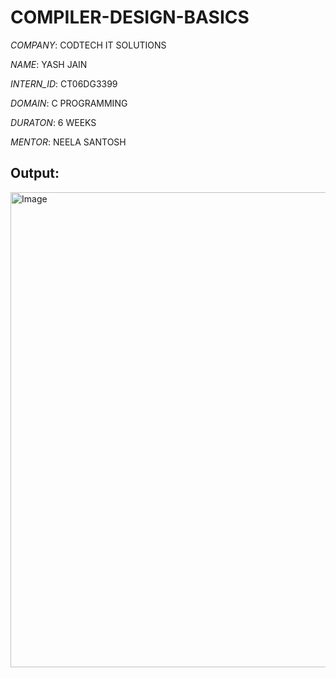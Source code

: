 # COMPILER-DESIGN-BASICS

*COMPANY*:  CODTECH IT SOLUTIONS

*NAME*: YASH JAIN

*INTERN_ID*: CT06DG3399

*DOMAIN*: C PROGRAMMING

*DURATON*: 6 WEEKS

*MENTOR*: NEELA SANTOSH

## Output:
<img width="1117" height="760" alt="Image" src="https://github.com/user-attachments/assets/438baaf8-50f3-4241-93fd-e9f7881db967" />
